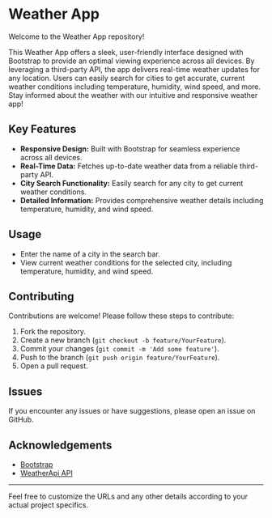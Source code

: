 # Weather App

Welcome to the Weather App repository!

This Weather App offers a sleek, user-friendly interface designed with Bootstrap to provide an optimal viewing experience across all devices. By leveraging a third-party API, the app delivers real-time weather updates for any location. Users can easily search for cities to get accurate, current weather conditions including temperature, humidity, wind speed, and more. Stay informed about the weather with our intuitive and responsive weather app!

## Key Features
- **Responsive Design:** Built with Bootstrap for seamless experience across all devices.
- **Real-Time Data:** Fetches up-to-date weather data from a reliable third-party API.
- **City Search Functionality:** Easily search for any city to get current weather conditions.
- **Detailed Information:** Provides comprehensive weather details including temperature, humidity, and wind speed.

## Usage
- Enter the name of a city in the search bar.
- View current weather conditions for the selected city, including temperature, humidity, and wind speed.

## Contributing
Contributions are welcome! Please follow these steps to contribute:
1. Fork the repository.
2. Create a new branch (`git checkout -b feature/YourFeature`).
3. Commit your changes (`git commit -m 'Add some feature'`).
4. Push to the branch (`git push origin feature/YourFeature`).
5. Open a pull request.

## Issues
If you encounter any issues or have suggestions, please open an issue on GitHub.

## Acknowledgements
- [Bootstrap](https://getbootstrap.com/)
- [WeatherApi API](https://www.weatherapi.com/)

---

Feel free to customize the URLs and any other details according to your actual project specifics.
